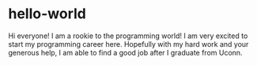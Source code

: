 # hello-world

Hi everyone!
I am a rookie to the programming world! I am very excited to start my programming career here. Hopefully with my hard work and your generous help, I am able to find a good job after I graduate from Uconn.
